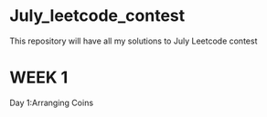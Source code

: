 # July_leetcode_contest
This repository will have all my solutions to July Leetcode contest

# WEEK 1

Day 1:Arranging Coins


